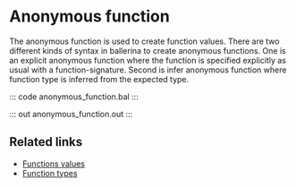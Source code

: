 # Anonymous function

The anonymous function is used to create function values. There are two different kinds of syntax in ballerina to create anonymous functions. One is an explicit anonymous function where the function is specified explicitly as usual with a function-signature. Second is infer anonymous function where function type is inferred from the expected type.

::: code anonymous_function.bal :::

::: out anonymous_function.out :::

## Related links
- [Functions values](/learn/by-example/function-values/)
- [Function types](/learn/by-example/function-types/)
